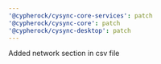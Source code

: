 ```yaml
---
'@cypherock/cysync-core-services': patch
'@cypherock/cysync-core': patch
'@cypherock/cysync-desktop': patch
---
```


Added network section in csv file
